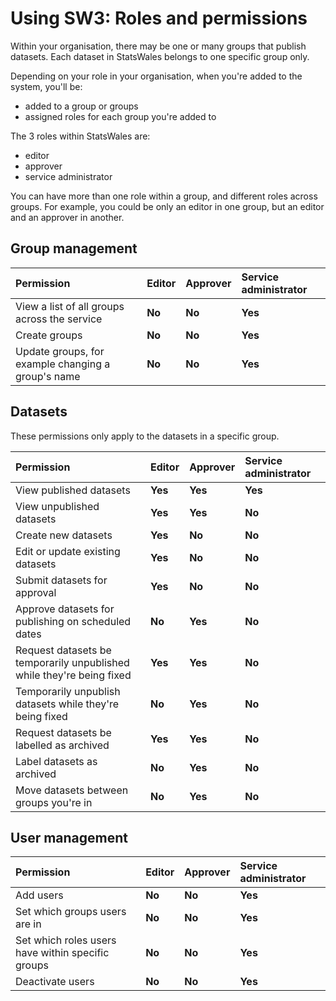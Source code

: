 # Using SW3: Roles and permissions

Within your organisation, there may be one or many groups that publish datasets. Each dataset in StatsWales belongs to one specific group only.

Depending on your role in your organisation, when you're added to the system, you'll be:

- added to a group or groups
- assigned roles for each group you're added to

The 3 roles within StatsWales are:

- editor
- approver
- service administrator

You can have more than one role within a group, and different roles across groups. For example, you could be only an editor in one group, but an editor and an approver in another.

## Group management

| Permission                                         | Editor                                                  | Approver                                                | Service administrator                                   |
| :------------------------------------------------- | :------------------------------------------------------ | :------------------------------------------------------ | :------------------------------------------------------ |
| View a list of all groups across the service       | <strong class="govuk-tag govuk-tag--red">No</strong>    | <strong class="govuk-tag govuk-tag--red">No</strong>    | <strong class="govuk-tag govuk-tag--green">Yes</strong> |
| Create groups                                      | <strong class="govuk-tag govuk-tag--red">No</strong>    | <strong class="govuk-tag govuk-tag--red">No</strong>    | <strong class="govuk-tag govuk-tag--green">Yes</strong> |
| Update groups, for example changing a group's name | <strong class="govuk-tag govuk-tag--red">No</strong>    | <strong class="govuk-tag govuk-tag--red">No</strong>    | <strong class="govuk-tag govuk-tag--green">Yes</strong> |

## Datasets

These permissions only apply to the datasets in a specific group.

| Permission                                                            | Editor                                                  | Approver                                                | Service administrator                                   |
| :-------------------------------------------------------------------- | :------------------------------------------------------ | :------------------------------------------------------ | :------------------------------------------------------ |
| View published datasets                                               | <strong class="govuk-tag govuk-tag--green">Yes</strong> | <strong class="govuk-tag govuk-tag--green">Yes</strong> | <strong class="govuk-tag govuk-tag--green">Yes</strong> |
| View unpublished datasets                                             | <strong class="govuk-tag govuk-tag--green">Yes</strong> | <strong class="govuk-tag govuk-tag--green">Yes</strong> | <strong class="govuk-tag govuk-tag--red">No</strong>    |
| Create new datasets                                                   | <strong class="govuk-tag govuk-tag--green">Yes</strong> | <strong class="govuk-tag govuk-tag--red">No</strong>    | <strong class="govuk-tag govuk-tag--red">No</strong>    |
| Edit or update existing datasets                                      | <strong class="govuk-tag govuk-tag--green">Yes</strong> | <strong class="govuk-tag govuk-tag--red">No</strong>    | <strong class="govuk-tag govuk-tag--red">No</strong>    |
| Submit datasets for approval                                          | <strong class="govuk-tag govuk-tag--green">Yes</strong> | <strong class="govuk-tag govuk-tag--red">No</strong>    | <strong class="govuk-tag govuk-tag--red">No</strong>    |
| Approve datasets for publishing on scheduled dates                    | <strong class="govuk-tag govuk-tag--red">No</strong>    | <strong class="govuk-tag govuk-tag--green">Yes</strong> | <strong class="govuk-tag govuk-tag--red">No</strong>    |
| Request datasets be temporarily unpublished while they're being fixed | <strong class="govuk-tag govuk-tag--green">Yes</strong> | <strong class="govuk-tag govuk-tag--green">Yes</strong> | <strong class="govuk-tag govuk-tag--red">No</strong>    |
| Temporarily unpublish datasets while they're being fixed              | <strong class="govuk-tag govuk-tag--red">No</strong>    | <strong class="govuk-tag govuk-tag--green">Yes</strong> | <strong class="govuk-tag govuk-tag--red">No</strong>    |
| Request datasets be labelled as archived                              | <strong class="govuk-tag govuk-tag--green">Yes</strong> | <strong class="govuk-tag govuk-tag--green">Yes</strong> | <strong class="govuk-tag govuk-tag--red">No</strong>    |
| Label datasets as archived                                            | <strong class="govuk-tag govuk-tag--red">No</strong>    | <strong class="govuk-tag govuk-tag--green">Yes</strong> | <strong class="govuk-tag govuk-tag--red">No</strong>    |
| Move datasets between groups you're in                                | <strong class="govuk-tag govuk-tag--red">No</strong>    | <strong class="govuk-tag govuk-tag--green">Yes</strong> | <strong class="govuk-tag govuk-tag--red">No</strong>    |

## User management

| Permission                                        | Editor                                               | Approver                                             | Service administrator                                   |
| :------------------------------------------------ | :--------------------------------------------------- | :--------------------------------------------------- | :------------------------------------------------------ |
| Add users                                         | <strong class="govuk-tag govuk-tag--red">No</strong> | <strong class="govuk-tag govuk-tag--red">No</strong> | <strong class="govuk-tag govuk-tag--green">Yes</strong> |
| Set which groups users are in                     | <strong class="govuk-tag govuk-tag--red">No</strong> | <strong class="govuk-tag govuk-tag--red">No</strong> | <strong class="govuk-tag govuk-tag--green">Yes</strong> |
| Set which roles users have within specific groups | <strong class="govuk-tag govuk-tag--red">No</strong> | <strong class="govuk-tag govuk-tag--red">No</strong> | <strong class="govuk-tag govuk-tag--green">Yes</strong> |
| Deactivate users                                  | <strong class="govuk-tag govuk-tag--red">No</strong> | <strong class="govuk-tag govuk-tag--red">No</strong> | <strong class="govuk-tag govuk-tag--green">Yes</strong> |
